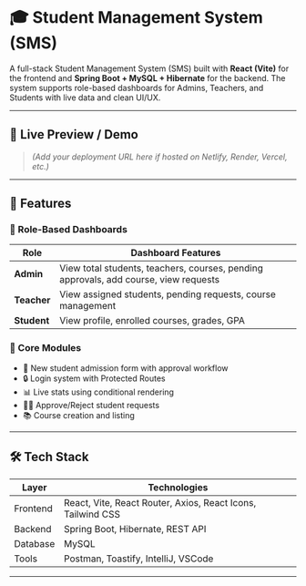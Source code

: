 # 🎓 Student Management System (SMS)

A full-stack Student Management System (SMS) built with **React (Vite)** for the frontend and **Spring Boot + MySQL + Hibernate** for the backend. The system supports role-based dashboards for Admins, Teachers, and Students with live data and clean UI/UX.

---

## 🔗 Live Preview / Demo
> *(Add your deployment URL here if hosted on Netlify, Render, Vercel, etc.)*

---

## 🧩 Features

### 👤 Role-Based Dashboards
| Role     | Dashboard Features |
|----------|--------------------|
| **Admin**   | View total students, teachers, courses, pending approvals, add course, view requests |
| **Teacher** | View assigned students, pending requests, course management |
| **Student** | View profile, enrolled courses, grades, GPA |

### 📌 Core Modules
- 📝 New student admission form with approval workflow
- 🔒 Login system with Protected Routes
- 📊 Live stats using conditional rendering
- 🧑‍🎓 Approve/Reject student requests
- 📚 Course creation and listing

---

## 🛠 Tech Stack

| Layer       | Technologies                      |
|-------------|-----------------------------------|
| Frontend    | React, Vite, React Router, Axios, React Icons, Tailwind CSS |
| Backend     | Spring Boot, Hibernate, REST API |
| Database    | MySQL                             |
| Tools       | Postman, Toastify, IntelliJ, VSCode |

---

